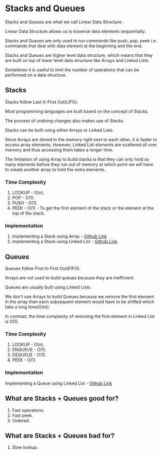 # Stacks and Queues

Stacks and Queues are what we call Linear Data Structure.

Linear Data Structure allows us to traverse data elements sequentially.

Stacks and Queues are only used to run commands like push, pop, peek i.e. commands that deal with data element at the beginning and the end.

Stacks and Queues are higher level data structure, which means that they are built on top of lower level data structure like Arrays and Linked Lists.

Sometimes it is useful to limit the number of operations that can be performed on a data structure.

## Stacks

Stacks follow Last In First Out(LIFO).

Most programming languages are built based on the concept of Stacks.

The process of undoing changes also makes use of Stacks.

Stacks can be built using either Arrays or Linked Lists.

Since Arrays are stored in the memory right next to each other, it is faster to access array elements. However, Linked List elements are scattered all over memory and thus accessing them takes a longer time.

The limitation of using Array to build stacks is that they can only hold so many elements before they run out of memory at which point we will have to create another array to hold the extra elements.

### Time Complexity

1. LOOKUP - O(n).
2. POP - O(1).
3. PUSH - O(1).
4. PEEK - O(1) - To get the first element of the stack or the element at the top of the stack.

### Implementation

1. Implementing a Stack using Array - [Github Link](https://github.com/grandeurkoe/data-structures-and-algorithms/tree/8accd2356b1eb33a3a73913aeb1e9bb63c4918d0/data-structures/stacks-and-queues/implementing-a-stack-using-array)
2. Implementing a Stack using Linked List - [Github Link](https://github.com/grandeurkoe/data-structures-and-algorithms/tree/8f3a82f9c8b81871946cc08accb74b00a3078276/data-structures/stacks-and-queues/implementing-a-stack-using-linked-list)

## Queues

Queues follow First In First Out(FIFO).

Arrays are not used to build queues because they are inefficient.

Queues are usually built using Linked Lists.

We don't use Arrays to build Queues because we remove the first element in the array then each subsequent element would have to be shifted which take a long time(O(n)).

In contrast, the time complexity of removing the first element in Linked List is O(1).

### Time Complexity

1. LOOKUP - O(n).
2. ENQUEUE - O(1).
3. DEQUEUE - O(1).
4. PEEK - O(1).

### Implementation

Implementing a Queue using Linked List - [Github Link](https://github.com/grandeurkoe/data-structures-and-algorithms/tree/4f0a0409009e63683acc86bdb94471532b085e7e/data-structures/stacks-and-queues/implementing-a-queue-using-linked-list)

## What are Stacks + Queues good for?

1. Fast operations.
2. Fast peek.
3. Ordered.

## What are Stacks + Queues bad for?

1. Slow lookup.